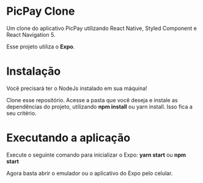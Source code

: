 <h1> PicPay Clone </h1>

<p> Um clone do aplicativo PicPay utilizando React Native, Styled Component e React Navigation 5. </p>
<p> Esse projeto utiliza o <strong>Expo</strong>.</p>

<h1> Instalação </h1>

<p> Você precisará ter o NodeJs instalado em sua máquina! </p>
<p> Clone esse repositório. Acesse a pasta que você deseja e instale as dependências do projeto, utilizando <strong>npm install</strong> ou <stron>yarn install. Isso fica a seu critério.</stron></p>

<h1>Executando a aplicação</h1>

<p>Execute o seguinte comando para inicializar o Expo: <strong>yarn start</strong> ou <strong>npm start</strong></p>
<p>Agora basta abrir o emulador ou o aplicativo do Expo pelo celular.</p>